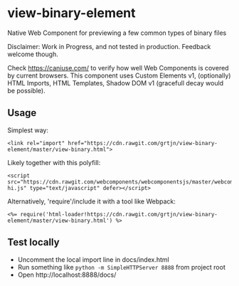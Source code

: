 # view-binary-element
Native Web Component for previewing a few common types of binary files

Disclaimer: Work in Progress, and not tested in production. Feedback welcome though.

Check https://caniuse.com/ to verify how well Web Components is covered by current browsers. This component uses Custom Elements v1, (optionally) HTML Imports, HTML Templates, Shadow DOM v1 (gracefull decay would be possible).

## Usage

Simplest way:

    <link rel="import" href="https://cdn.rawgit.com/grtjn/view-binary-element/master/view-binary.html">

Likely together with this polyfill:

    <script src="https://cdn.rawgit.com/webcomponents/webcomponentsjs/master/webcomponents-hi.js" type="text/javascript" defer></script>

Alternatively, 'require'/include it with a tool like Webpack:

    <%= require('html-loader!https://cdn.rawgit.com/grtjn/view-binary-element/master/view-binary.html') %>

## Test locally

- Uncomment the local import line in docs/index.html
- Run something like `python -m SimpleHTTPServer 8888` from project root
- Open http://localhost:8888/docs/

